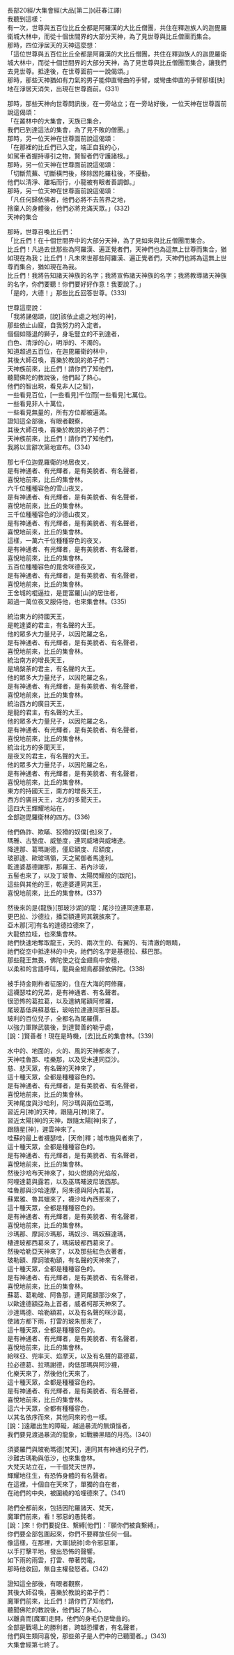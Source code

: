長部20經/大集會經(大品[第二])(莊春江譯)  
我聽到這樣：  
有一次，世尊與五百位比丘全都是阿羅漢的大比丘僧團，共住在釋迦族人的迦毘羅衛城大林中，而從十個世間界的大部分天神，為了見世尊與比丘僧團而集合。  
那時，四位淨居天的天神這麼想：  
「這位世尊與五百位比丘全都是阿羅漢的大比丘僧團，共住在釋迦族人的迦毘羅衛城大林中，而從十個世間界的大部分天神，為了見世尊與比丘僧團而集合，讓我們去見世尊。抵達後，在世尊面前一一說偈頌。」  
那時，那些天神猶如有力氣的男子能伸直彎曲的手臂，或彎曲伸直的手臂那樣[快]地在淨居天消失，出現在世尊面前。(331)  
  
那時，那些天神向世尊問訊後，在一旁站立；在一旁站好後，一位天神在世尊面前說這偈頌：  
「在叢林中的大集會，天族已集合，  
我們已到達這法的集會，為了見不敗的僧團。」  
那時，另一位天神在世尊面前說這偈頌：  
「在那裡的比丘們已入定，端正自我的心，  
如駕車者握持導引之物，賢智者們守護諸根。」  
那時，另一位天神在世尊面前說這偈頌：  
「切斷荒蕪、切斷橫閂後，移除因陀羅柱後，不擾動，  
他們以清淨、離垢而行，小龍被有眼者善調御。」  
那時，另一位天神在世尊面前說這偈頌：  
「凡任何歸依佛者，他們必將不去苦界之地，  
捨棄人的身體後，他們必將充滿天眾。」(332)  
天神的集合  
  
那時，世尊召喚比丘們：  
「比丘們！在十個世間界中的大部分天神，為了見如來與比丘僧團而集合。  
比丘們！凡過去世那些為阿羅漢、遍正覺者們，天神們也為這無上世尊而集合，猶如現在為我；比丘們！凡未來世那些阿羅漢、遍正覺者們，天神們也將為這無上世尊而集合，猶如現在為我。  
比丘們！我將告知諸天神族的名字；我將宣佈諸天神族的名字；我將教導諸天神族的名字，你們要聽！你們要好好作意！我要說了。」  
「是的，大德！」那些比丘回答世尊。(333)  
  
世尊這麼說：  
「我將誦偈頌，[說]該依止處之地[的神]，  
那些依止山窟，自我努力的入定者。  
個個如隱退的獅子，身毛豎立的不到達者，  
白色、清淨的心，明淨的、不濁的。  
知道超過五百位，在迦毘羅衛的林中，  
其後大師召喚，喜樂於教說的弟子們：  
天神族前來，比丘們！請你們了知他們，  
聽聞佛陀的教說後，他們起了熱心。  
他們的智出現，看見非人[之智]，  
一些看見百位，[一些看見]千位而[一些看見]七萬位。  
一些看見非人十萬位，  
一些看見無量的，所有方位都被遍滿。  
證知這全部後，有眼者觀察，  
其後大師召喚，喜樂於教說的弟子們：  
天神族前來，比丘們！請你們了知他們，  
我將以言辭次第地宣布。(334)  
  
那七千位迦毘羅衛的地居夜叉，  
是有神通者、有光輝者，是有美貌者、有名聲者，  
喜悅地前來，比丘的集會林。  
六千位種種容色的雪山夜叉，  
是有神通者、有光輝者，是有美貌者、有名聲者，  
喜悅地前來，比丘的集會林。  
三千位種種容色的沙德山夜叉，  
是有神通者、有光輝者，是有美貌者、有名聲者，  
喜悅地前來，比丘的集會林。  
這樣，一萬六千位種種容色的夜叉，  
是有神通者、有光輝者，是有美貌者、有名聲者，  
喜悅地前來，比丘的集會林。  
五百位種種容色的毘舍咪德夜叉，  
是有神通者、有光輝者，是有美貌者、有名聲者，  
喜悅地前來，比丘的集會林。  
王舍城的棍逼拉，是毘富羅[山]的居住者，  
超過一萬位夜叉服侍他，也來集會林。(335)  
  
統治東方的持國天王，  
是乾達婆的君主，有名聲的大王。  
他的眾多大力量兒子，以因陀羅之名，  
是有神通者、有光輝者，是有美貌者、有名聲者，  
喜悅地前來，比丘的集會林。  
統治南方的增長天王，  
是鳩槃荼的君主，有名聲的大王。  
他的眾多大力量兒子，以因陀羅之名，  
是有神通者、有光輝者，是有美貌者、有名聲者，  
喜悅地前來，比丘的集會林。  
統治西方的廣目天王，  
是龍的君主，有名聲的大王。  
他的眾多大力量兒子，以因陀羅之名，  
是有神通者、有光輝者，是有美貌者、有名聲者，  
喜悅地前來，比丘的集會林。  
統治北方的多聞天王，  
是夜叉的君主，有名聲的大王。  
他的眾多大力量兒子，以因陀羅之名，  
是有神通者、有光輝者，是有美貌者、有名聲者，  
喜悅地前來，比丘的集會林。  
東方的持國天王，南方的增長天王，  
西方的廣目天王，北方的多聞天王。  
這四大王輝耀地站在，  
全部迦毘羅衛林的四方。(336)  
  
他們偽詐、欺瞞、狡猾的奴僕[也]來了，  
瑪雅、古墊度、威墊度，連同威堵與威堵達。  
降達那、葛瑪謝德，僅尼額度、尼額度，  
玻那達、歐玻瑪領，天之駕御者馬達利。  
乾達婆基德謝那，那羅王、若內沙玻，  
五髻也來了，以及丁玻魯、太陽閃耀般的[跋陀]。  
這些與其他的王，乾達婆連同其王，  
喜悅地前來，比丘的集會林。(337)  
  
然後來的是{龍族}[那玻沙湖]的龍：尾沙拉連同達車葛，  
更巴拉、沙德拉，播亞額連同其親族來了。  
亞木那[河]有名的達德拉德來了，  
大龍依拉哇，也來集會林。  
祂們快速地奪取龍王，天的、兩次生的、有翼的、有清澈的眼睛，  
祂們從空中抵達林的中央，祂們的名字是基德拉、蘇巴那。  
那些龍王無畏，佛陀使之從金翅鳥中安穩，  
以柔和的言語呼叫，龍與金翅鳥都歸依佛陀。(338)  
  
被手持金剛杵者征服的，住在大海的阿修羅，  
這襪瑟哇的兄弟，是有神通者、有名聲者。  
很恐怖的葛拉葛，以及達納尾額阿修羅，  
尾玻基低與蘇基低，玻哈拉達連同那目基。  
玻利的百位兒子，全都名為尾羅價，  
以強力軍隊武裝後，到達賢善的勒乎處，  
[說：]賢善者！現在是時機，[去]比丘的集會林。(339)  
  
水中的、地面的，火的、風的天神都來了，  
天神哇魯那、哇樂那，以及受末連同亞沙。  
慈、悲天眾，有名聲的天神來了，  
這十種天眾，全都是種種容色的。  
是有神通者、有光輝者，是有美貌者、有名聲者，  
喜悅地前來，比丘的集會林。  
天神尾度與沙哈利，阿沙瑪與兩位亞瑪，  
習近月[神]的天神，跟隨月[神]來了。  
習近太陽[神]的天神，跟隨太陽[神]來了，  
跟隨星[神]，遲雲神來了。  
哇蘇的最上者襪瑟哇，[天帝]釋；城市施與者來了，  
這十種天眾，全都是種種容色的。  
是有神通者、有光輝者，是有美貌者、有名聲者，  
喜悅地前來，比丘的集會林。  
然後沙哈布天神來了，如火燃燒的光焰般，  
阿哩達葛與露若，以及巫瑪晡波尼玻西那。  
哇魯那與沙哈達摩，阿朱德與阿內若葛，  
蘇累雅、魯其蠟來了，襪沙哇內西那來了，  
這十種天眾，全都是種種容色的。  
是有神通者、有光輝者，是有美貌者、有名聲者，  
喜悅地前來，比丘的集會林。  
沙瑪那、摩訶沙瑪那，瑪奴沙、瑪奴蘇達瑪，  
棲達玻都西葛來了，瑪諾玻都西葛來了。  
然後哈勒亞天神來了，以及那些紅色衣著者，  
玻勒額、摩訶玻勒額，有名聲的天神來了，  
這十種天眾，全都是種種容色的。  
是有神通者、有光輝者，是有美貌者、有名聲者，  
喜悅地前來，比丘的集會林。  
蘇葛、葛勒玻、阿魯那，連同尾額那沙來了，  
以歐達德額亞為上首者，威者柯那天神來了。  
沙達瑪德、哈勒額若，以及有名聲的咪沙葛，  
使諸方都下雨，打雷的玻朱那來了，  
這十種天眾，全都是種種容色的。  
是有神通者、有光輝者，是有美貌者、有名聲者，  
喜悅地前來，比丘的集會林。  
給咪亞、兜率天、焰摩天，以及有名聲的葛德葛，  
拉必德葛、拉瑪謝德，肉低那瑪與阿沙襪，  
化樂天來了，然後他化天來了，  
這十種天眾，全都是種種容色的。  
是有神通者、有光輝者，是有美貌者、有名聲者，  
喜悅地前來，比丘的集會林。  
這六十天眾，全都有種種容色，  
以其名依序而來，其他同來的也一樣。  
[說：]遠離出生的障礙，越過暴流的無煩惱者，  
我們要見渡過暴流的龍象，如戰勝黑暗的月亮。(340)  
  
須婆羅門與玻勒瑪德[梵天]，連同其有神通的兒子們，  
沙難古瑪勒與低沙，也來集會林。  
大梵天站立在，一千個梵天世界，  
輝耀地往生，有恐怖身體的有名聲者。  
在這裡，十個自在天來了，單獨的自在者，  
在祂們的中央，被圍繞的哈哩德來了。(341)  
  
祂們全都前來，包括因陀羅諸天、梵天，  
魔軍們前來，看！邪惡的愚鈍者。  
[說：]來！你們要捉住、繫縛[他們]：『願你們被貪繫縛』，  
你們要全部包圍起來，你們不要釋放任何一個。  
像這樣，在那裡，大軍[統帥]命令邪惡軍，  
以手打擊平地，發出恐怖的聲響。  
如下雨的雨雲，打雷、帶著閃電，  
那時他收回，無自主權發怒者。(342)  
  
證知這全部後，有眼者觀察，  
其後大師召喚，喜樂於教說的弟子們：  
魔軍們前來，比丘們！請你們了知他們，  
聽聞佛陀的教說後，他們起了熱心，  
以離貪而[魔軍]走開，他們的身毛仍是彎曲的。  
全部是戰場上的勝利者，跨越恐懼者，有名聲者，  
他們與生類同喜悅，那些弟子是人們中的已聽聞者。」(343)  
大集會經第七終了。  
  
  
